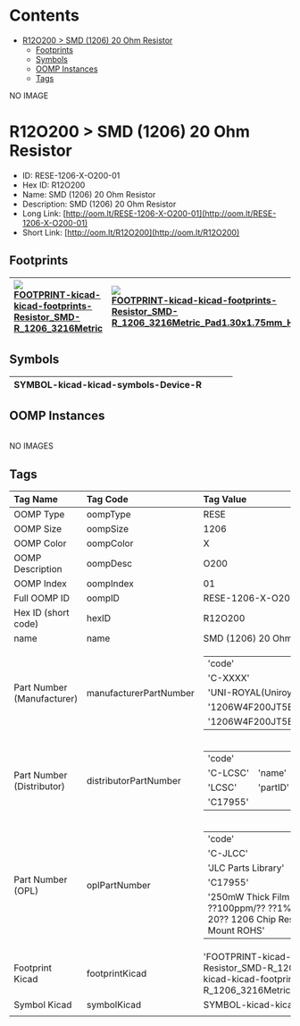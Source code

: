 



Contents
========

* [R12O200 > SMD (1206) 20 Ohm Resistor](#r12o200--smd-1206-20-ohm-resistor)
	* [Footprints](#footprints)
	* [Symbols](#symbols)
	* [OOMP Instances](#oomp-instances)
	* [Tags](#tags)
  
NO IMAGE  
# R12O200 > SMD (1206) 20 Ohm Resistor

- ID: RESE-1206-X-O200-01
- Hex ID: R12O200
- Name: SMD (1206) 20 Ohm Resistor
- Description: SMD (1206) 20 Ohm Resistor
- Long Link: [http://oom.lt/RESE-1206-X-O200-01](http://oom.lt/RESE-1206-X-O200-01)
- Short Link: [http://oom.lt/R12O200](http://oom.lt/R12O200)

## Footprints
  

|[![](https://raw.githubusercontent.com/oomlout/oomlout_OOMP_eda_V2/FOOTPRINT/kicad/kicad-footprints/Resistor_SMD/R_1206_3216Metric/main/image_140.png)<br>FOOTPRINT-kicad-kicad-footprints-Resistor_SMD-R_1206_3216Metric](https://github.com/oomlout/oomlout_OOMP_eda_V2/FOOTPRINT/kicad/kicad-footprints/Resistor_SMD/R_1206_3216Metric/tree/main/)|[![](https://raw.githubusercontent.com/oomlout/oomlout_OOMP_eda_V2/FOOTPRINT/kicad/kicad-footprints/Resistor_SMD/R_1206_3216Metric_Pad1.30x1.75mm_HandSolder/main/image_140.png)<br>FOOTPRINT-kicad-kicad-footprints-Resistor_SMD-R_1206_3216Metric_Pad1.30x1.75mm_HandSolder](https://github.com/oomlout/oomlout_OOMP_eda_V2/FOOTPRINT/kicad/kicad-footprints/Resistor_SMD/R_1206_3216Metric_Pad1.30x1.75mm_HandSolder/tree/main/)|||
| :--- | :--- | :--- | :--- |

## Symbols
  

|![]()<br>SYMBOL-kicad-kicad-symbols-Device-R||||
| :--- | :--- | :--- | :--- |

## OOMP Instances
  

|||||
| :--- | :--- | :--- | :--- |
  
NO IMAGES  
## Tags
  

|Tag Name|Tag Code|Tag Value|
| :--- | :--- | :--- |
|OOMP Type|oompType|RESE|
|OOMP Size|oompSize|1206|
|OOMP Color|oompColor|X|
|OOMP Description|oompDesc|O200|
|OOMP Index|oompIndex|01|
|Full OOMP ID|oompID|RESE-1206-X-O200-01|
|Hex ID (short code)|hexID|R12O200|
|name|name|SMD (1206) 20 Ohm Resistor|
|Part Number (Manufacturer)|manufacturerPartNumber|<table><tr><td>'code'</td></tr><tr><td> 'C-XXXX'</td><td> 'name'</td></tr><tr><td> 'UNI-ROYAL(Uniroyal Elec)'</td><td> 'partID'</td></tr><tr><td> '1206W4F200JT5E'</td><td> 'partName'</td></tr><tr><td> '1206W4F200JT5E'</td></tr></table>|
|Part Number (Distributor)|distributorPartNumber|<table><tr><td>'code'</td></tr><tr><td> 'C-LCSC'</td><td> 'name'</td></tr><tr><td> 'LCSC'</td><td> 'partID'</td></tr><tr><td> 'C17955'</td></tr></table>|
|Part Number (OPL)|oplPartNumber|<table><tr><td>'code'</td></tr><tr><td> 'C-JLCC'</td><td> 'name'</td></tr><tr><td> 'JLC Parts Library'</td><td> 'partID'</td></tr><tr><td> 'C17955'</td><td> 'partName'</td></tr><tr><td> '250mW Thick Film Resistors 200V ??100ppm/?? ??1% -55??~+155?? 20?? 1206  Chip Resistor - Surface Mount ROHS'</td></tr></table>|
|Footprint Kicad|footprintKicad|'FOOTPRINT-kicad-kicad-footprints-Resistor_SMD-R_1206_3216Metric', 'FOOTPRINT-kicad-kicad-footprints-Resistor_SMD-R_1206_3216Metric_Pad1.30x1.75mm_HandSolder'|
|Symbol Kicad|symbolKicad|SYMBOL-kicad-kicad-symbols-Device-R|
||||
